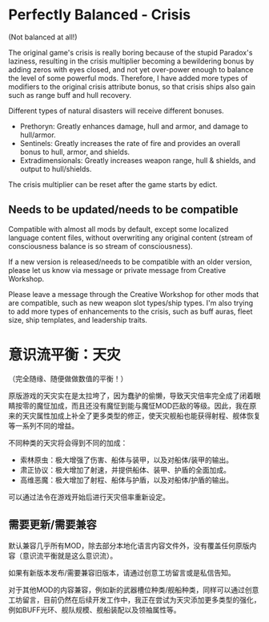 # Perfectly Balanced - Crisis

(Not balanced at all!)

The original game's crisis is really boring because of the stupid Paradox's laziness, resulting in the crisis multiplier becoming a bewildering bonus by adding zeros with eyes closed, and not yet over-power enough to balance the level of some powerful mods. Therefore, I have added more types of modifiers to the original crisis attribute bonus, so that crisis ships also gain such as range buff and hull recovery.

Different types of natural disasters will receive different bonuses.

* Prethoryn: Greatly enhances damage, hull and armor, and damage to hull/armor.
* Sentinels: Greatly increases the rate of fire and provides an overall bonus to hull, armor, and shields.
* Extradimensionals: Greatly increases weapon range, hull & shields, and output to hull/shields.

The crisis multiplier can be reset after the game starts by edict.

## Needs to be updated/needs to be compatible

Compatible with almost all mods by default, except some localized language content files, without overwriting any original content (stream of consciousness balance is so stream of consciousness).

If a new version is released/needs to be compatible with an older version, please let us know via message or private message from Creative Workshop.

Please leave a message through the Creative Workshop for other mods that are compatible, such as new weapon slot types/ship types. I'm also trying to add more types of enhancements to the crisis, such as buff auras, fleet size, ship templates, and leadership traits.

# 意识流平衡：天灾

（完全随缘、随便做做数值的平衡！）

原版游戏的天灾实在是太拉垮了，因为蠢驴的偷懒，导致天灾倍率完全成了闭着眼睛按零的魔怔加成，而且还没有魔怔到能与魔怔MOD匹敌的等级。因此，我在原来的天灾属性加成上补全了更多类型的修正，使天灾舰船也能获得射程、舰体恢复等一系列不同的增益。

不同种类的天灾将会得到不同的加成：

* 索林原虫：极大增强了伤害、船体与装甲，以及对船体/装甲的输出。
* 肃正协议：极大增加了射速，并提供船体、装甲、护盾的全面加成。
* 高维恶魔：极大增加了射程、船体与护盾，以及对船体/护盾的输出。

可以通过法令在游戏开始后进行天灾倍率重新设定。

## 需要更新/需要兼容

默认兼容几乎所有MOD，除去部分本地化语言内容文件外，没有覆盖任何原版内容（意识流平衡就是这么意识流）。

如果有新版本发布/需要兼容旧版本，请通过创意工坊留言或是私信告知。

对于其他MOD的内容兼容，例如新的武器槽位种类/舰船种类，同样可以通过创意工坊留言，目前仍然在后续开发工作中，我正在尝试为天灾添加更多类型的强化，例如BUFF光环、舰队规模、舰船装配以及领袖属性等。

